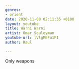 ```yaml
---
genres:
- orient
date: 2020-11-08 02:11:35 +0100
layout: youtube
title: Warni Warni
artist: Omar Souleyman
youtube-url: lVlgMEFu1PI
author: Raul

---
```

Only weapons 